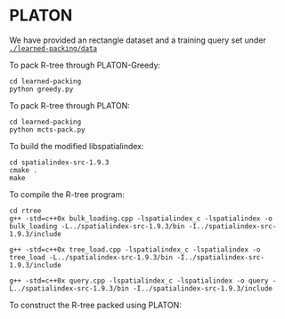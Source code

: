 # PLATON

We have provided an rectangle dataset and a training query set under [`./learned-packing/data`](./learned-packing/data)

To pack R-tree through PLATON-Greedy:
```
cd learned-packing
python greedy.py
```

To pack R-tree through PLATON:
```
cd learned-packing
python mcts-pack.py
```

To build the modified libspatialindex:
```
cd spatialindex-src-1.9.3
cmake .
make
```

To compile the R-tree program: 
```
cd rtree
g++ -std=c++0x bulk_loading.cpp -lspatialindex_c -lspatialindex -o bulk_loading -L../spatialindex-src-1.9.3/bin -I../spatialindex-src-1.9.3/include
 
g++ -std=c++0x tree_load.cpp -lspatialindex_c -lspatialindex -o tree_load -L../spatialindex-src-1.9.3/bin -I../spatialindex-src-1.9.3/include

g++ -std=c++0x query.cpp -lspatialindex_c -lspatialindex -o query -L../spatialindex-src-1.9.3/bin -I../spatialindex-src-1.9.3/include
```

To construct the R-tree packed using PLATON:
```
```
